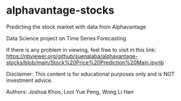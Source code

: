 # alphavantage-stocks
Predicting the stock market with data from Alphavantage

Data Science project on Time Series Forecasting 

If there is any problem in viewing, feel free to visit in this link: https://nbviewer.org/github/suenalaba/alphavantage-stocks/blob/main/Stock%20Price%20Prediction%20Main.ipynb

Disclaimer: This content is for educational purposes only and is NOT investment advice.

Authors: Joshua Khoo, Looi Yue Peng, Wong Li Han
